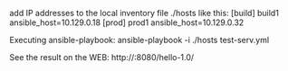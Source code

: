 add IP addresses to the local inventory file ./hosts like this:
[build]
build1 ansible_host=10.129.0.18
[prod]
prod1 ansible_host=10.129.0.32

Executing ansible-playbook:
ansible-playbook -i ./hosts test-serv.yml

See the result on the WEB:
http://<IP>:8080/hello-1.0/
